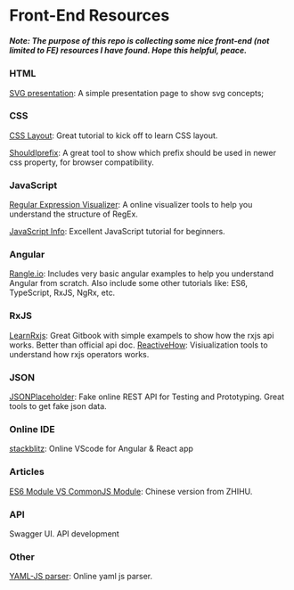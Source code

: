 # Front-End Resources

##### Note: The purpose of this repo is collecting some nice front-end (not limited to FE) resources I have found. Hope this helpful, peace.

### HTML
[SVG presentation](https://nelilly.github.io/svg-info/getting-started/#0): A simple presentation page to show svg concepts;

### CSS
[CSS Layout](http://learnlayout.com/): Great tutorial to kick off to learn CSS layout.

[ShouldIprefix](http://shouldiprefix.com/): A great tool to show which prefix should be used in newer css property, for browser compatibility.

### JavaScript
[Regular Expression Visualizer](https://regexper.com/): A online visualizer tools to help you understand the structure of RegEx.

[JavaScript Info](https://javascript.info/): Excellent JavaScript tutorial for beginners.


### Angular
[Rangle.io](https://angular-2-training-book.rangle.io/): Includes very basic angular examples to help you understand Angular from scratch. Also include some other tutorials like: ES6, TypeScript, RxJS, NgRx, etc.

### RxJS
[LearnRxjs](https://www.learnrxjs.io/): Great Gitbook with simple exampels to show how the rxjs api works. Better than official api doc.
[ReactiveHow](http://reactive.how/): Visiualization tools to understand how rxjs operators works.

### JSON
[JSONPlaceholder](https://jsonplaceholder.typicode.com/): Fake online REST API for Testing and Prototyping. Great tools to get fake json data.

### Online IDE
[stackblitz](https://stackblitz.com/): Online VScode for Angular & React app

### Articles
[ES6 Module VS CommonJS Module](https://zhuanlan.zhihu.com/p/33843378): Chinese version from ZHIHU.

### API
Swagger UI. API development

### Other
[YAML-JS parser](http://nodeca.github.io/js-yaml/): Online yaml js parser.
